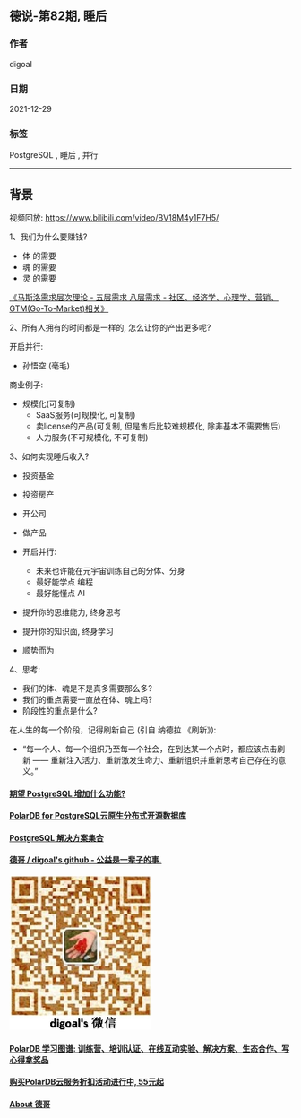 ## 德说-第82期, 睡后 
                          
### 作者                          
digoal                          
                          
### 日期                          
2021-12-29                         
                          
### 标签                       
PostgreSQL , 睡后 , 并行       
                        
----                        
                        
## 背景                        
视频回放: https://www.bilibili.com/video/BV18M4y1F7H5/   
  
  
1、我们为什么要赚钱?   
  
- 体 的需要  
- 魂 的需要  
- 灵 的需要  
  
[《马斯洛需求层次理论 - 五层需求 八层需求 - 社区、经济学、心理学、营销、GTM(Go-To-Market)相关》](../202103/20210310_01.md)    
  
  
2、所有人拥有的时间都是一样的, 怎么让你的产出更多呢?    
  
开启并行:   
- 孙悟空 (毫毛)   
  
商业例子:   
- 规模化(可复制)   
    - SaaS服务(可规模化, 可复制)   
    - 卖license的产品(可复制, 但是售后比较难规模化, 除非基本不需要售后)   
    - 人力服务(不可规模化, 不可复制)   
  
3、如何实现睡后收入? 
  
- 投资基金  
- 投资房产  
- 开公司  
- 做产品  
- 开启并行:   
    - 未来也许能在元宇宙训练自己的分体、分身   
    - 最好能学点 编程   
    - 最好能懂点 AI   
  
- 提升你的思维能力, 终身思考  
- 提升你的知识面, 终身学习  
- 顺势而为  
  
  
4、思考:  
  
- 我们的体、魂是不是真多需要那么多?   
- 我们的重点需要一直放在体、魂上吗?   
- 阶段性的重点是什么?   
  
在人生的每一个阶段，记得刷新自己 (引自 纳德拉 《刷新》):    
- “每一个人、每一个组织乃至每一个社会，在到达某一个点时，都应该点击刷新 —— 重新注入活力、重新激发生命力、重新组织并重新思考自己存在的意义。”   
  
  
  
  
#### [期望 PostgreSQL 增加什么功能?](https://github.com/digoal/blog/issues/76 "269ac3d1c492e938c0191101c7238216")
  
  
#### [PolarDB for PostgreSQL云原生分布式开源数据库](https://github.com/ApsaraDB/PolarDB-for-PostgreSQL "57258f76c37864c6e6d23383d05714ea")
  
  
#### [PostgreSQL 解决方案集合](https://yq.aliyun.com/topic/118 "40cff096e9ed7122c512b35d8561d9c8")
  
  
#### [德哥 / digoal's github - 公益是一辈子的事.](https://github.com/digoal/blog/blob/master/README.md "22709685feb7cab07d30f30387f0a9ae")
  
  
![digoal's wechat](../pic/digoal_weixin.jpg "f7ad92eeba24523fd47a6e1a0e691b59")
  
  
#### [PolarDB 学习图谱: 训练营、培训认证、在线互动实验、解决方案、生态合作、写心得拿奖品](https://www.aliyun.com/database/openpolardb/activity "8642f60e04ed0c814bf9cb9677976bd4")
  
  
#### [购买PolarDB云服务折扣活动进行中, 55元起](https://www.aliyun.com/activity/new/polardb-yunparter?userCode=bsb3t4al "e0495c413bedacabb75ff1e880be465a")
  
  
#### [About 德哥](https://github.com/digoal/blog/blob/master/me/readme.md "a37735981e7704886ffd590565582dd0")
  
